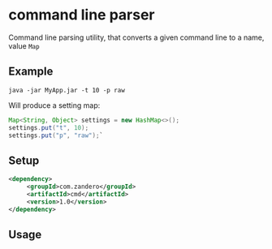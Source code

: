 # command line parser
Command line parsing utility, that converts a given command line to a name, value `Map`  
 
## Example
`java -jar MyApp.jar -t 10 -p raw`


Will produce a setting map:
```java
Map<String, Object> settings = new HashMap<>();
settings.put("t", 10);
settings.put("p", "raw");`
```

## Setup
```xml
<dependency>      
     <groupId>com.zandero</groupId>      
     <artifactId>cmd</artifactId>      
     <version>1.0</version>      
</dependency>
```

## Usage

```java

```

